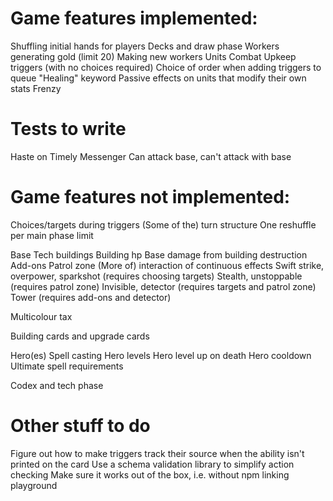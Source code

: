 # Game features implemented:

Shuffling initial hands for players
Decks and draw phase
Workers generating gold (limit 20)
Making new workers
Units
Combat
Upkeep triggers (with no choices required)
Choice of order when adding triggers to queue
"Healing" keyword
Passive effects on units that modify their own stats
Frenzy

# Tests to write

Haste on Timely Messenger
Can attack base, can't attack with base

# Game features not implemented:

Choices/targets during triggers
(Some of the) turn structure
One reshuffle per main phase limit

Base
Tech buildings
Building hp
Base damage from building destruction
Add-ons
Patrol zone
(More of) interaction of continuous effects
Swift strike, overpower, sparkshot (requires choosing targets)
Stealth, unstoppable (requires patrol zone)
Invisible, detector (requires targets and patrol zone)
Tower (requires add-ons and detector)

Multicolour tax

Building cards and upgrade cards

Hero(es)
Spell casting
Hero levels
Hero level up on death
Hero cooldown
Ultimate spell requirements

Codex and tech phase

# Other stuff to do

Figure out how to make triggers track their source when the ability isn't printed on the card
Use a schema validation library to simplify action checking
Make sure it works out of the box, i.e. without npm linking playground
